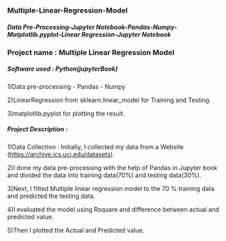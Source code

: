 ### Multiple-Linear-Regression-Model

##### Data Pre-Processing-Jupyter Notebook-Pandas-Numpy-Matplotlib.pyplot-Linear Regression-Jupyter Notebook

### Project name : Multiple Linear Regression Model

##### Software used : Python(jupyterBook)

1)Data pre-processing - Pandas - Numpy 

2)LinearRegression from sklearn.linear_model for Training and Testing.

3)matplotlib.pyplot for plotting the result.

##### Project Description :

1)Data Collection : Initially, I collected my data from a Website (https://archive.ics.uci.edu/datasets).

2)I done my data pre-processing with the help of Pandas in Jupyter book and divided the data into training data(70%) and testing data(30%).

3)Next, I fitted Multiple linear regression model to the 70 % training data and predicted the testing data.

4)I evaluated the model using Rsquare and difference between actual and predicted value.

5)Then I plotted the Actual and Predicted value.
